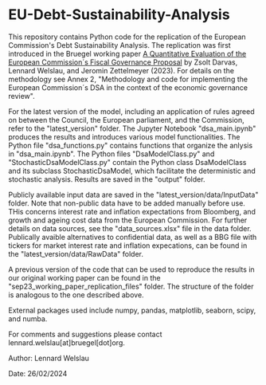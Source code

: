 # EU-Debt-Sustainability-Analysis

This repository contains Python code for the replication of the European Commission's Debt Sustainability Analysis. The replication was first introduced in the Bruegel working paper [A Quantitative Evaluation of the European Commission´s Fiscal Governance Proposal](https://www.bruegel.org/working-paper/quantitative-evaluation-european-commissions-fiscal-governance-proposal) by Zsolt Darvas, Lennard Welslau, and Jeromin Zettelmeyer (2023). For details on the methodology see Annex 2, "Methodology and code for implementing the European Commission´s DSA in the context of the economic governance review". 

For the latest version of the model, including an application of rules agreed on between the Council, the European parliament, and the Commission, refer to the "latest_version" folder. The Jupyter Notebook "dsa_main.ipynb" produces the results and introduces various model functionalities. The Python file "dsa_functions.py" contains functions that organize the anlysis in "dsa_main.ipynb". The Python files "DsaModelClass.py" and "StochasticDsaModelClass.py" contain the Python class DsaModelClass and its subclass StochasticDsaModel, which facilitate the deterministic and stochastic analysis. Results are saved in the "output" folder. 

Publicly available input data are saved in the "latest_version/data/InputData" folder. Note that non-public data have to be added manually before use. THis concerns interest rate and inflation expectations from Bloomberg, and growth and ageing cost data from the European Commission. For further details on data sources, see the "data_sources.xlsx" file in the data folder. Publically avaible alternatives to confidential data, as well as a BBG file with tickers for market interest rate and inflation expecations, can be found in the "latest_version/data/RawData" folder.

A previous version of the code that can be used to reproduce the results in our original working paper can be found in the "sep23_working_paper_replication_files" folder. The structure of the folder is analogous to the one described above.

External packages used include numpy, pandas, matplotlib, seaborn, scipy, and numba.

For comments and suggestions please contact lennard.welslau[at]bruegel[dot]org.

Author: Lennard Welslau

Date: 26/02/2024
